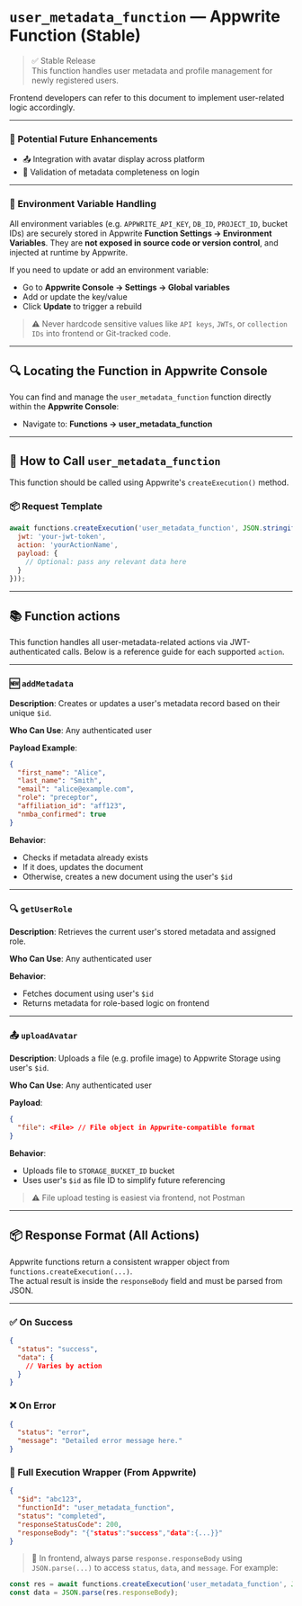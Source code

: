 # `user_metadata_function` — Appwrite Function (Stable)

> ✅ Stable Release  
> This function handles user metadata and profile management for newly registered users.

Frontend developers can refer to this document to implement user-related logic accordingly.

------

### 🔮 Potential Future Enhancements

- 📤 Integration with avatar display across platform
- 🔁 Validation of metadata completeness on login

------

### 🔐 Environment Variable Handling

All environment variables (e.g. `APPWRITE_API_KEY`, `DB_ID`, `PROJECT_ID`, bucket IDs) are securely stored in Appwrite **Function Settings → Environment Variables**. They are **not exposed in source code or version control**, and injected at runtime by Appwrite.

If you need to update or add an environment variable:

- Go to **Appwrite Console → Settings → Global variables**
- Add or update the key/value
- Click **Update** to trigger a rebuild

> ⚠️ Never hardcode sensitive values like `API keys`, `JWTs`, or `collection IDs` into frontend or Git-tracked code.

------

## 🔍 Locating the Function in Appwrite Console

You can find and manage the `user_metadata_function` function directly within the **Appwrite Console**:

- Navigate to: **Functions → user_metadata_function**

------

## 🚀 How to Call `user_metadata_function`

This function should be called using Appwrite's `createExecution()` method.

### 📦 Request Template

```js
await functions.createExecution('user_metadata_function', JSON.stringify({
  jwt: 'your-jwt-token',
  action: 'yourActionName',
  payload: {
    // Optional: pass any relevant data here
  }
}));
```

------

## 📚 Function actions

This function handles all user-metadata-related actions via JWT-authenticated calls. Below is a reference guide for each supported `action`.

------

### 🆕 `addMetadata`

**Description**: Creates or updates a user's metadata record based on their unique `$id`.

**Who Can Use**: Any authenticated user

**Payload Example**:

```json
{
  "first_name": "Alice",
  "last_name": "Smith",
  "email": "alice@example.com",
  "role": "preceptor",
  "affiliation_id": "aff123",
  "nmba_confirmed": true
}
```

**Behavior**:

- Checks if metadata already exists
- If it does, updates the document
- Otherwise, creates a new document using the user's `$id`

------

### 🔍 `getUserRole`

**Description**: Retrieves the current user's stored metadata and assigned role.

**Who Can Use**: Any authenticated user

**Behavior**:

- Fetches document using user's `$id`
- Returns metadata for role-based logic on frontend

------

### 📤 `uploadAvatar`

**Description**: Uploads a file (e.g. profile image) to Appwrite Storage using user's `$id`.

**Who Can Use**: Any authenticated user

**Payload**:

```json
{
  "file": <File> // File object in Appwrite-compatible format
}
```

**Behavior**:

- Uploads file to `STORAGE_BUCKET_ID` bucket
- Uses user's `$id` as file ID to simplify future referencing

> ⚠️ File upload testing is easiest via frontend, not Postman

------

## 📦 Response Format (All Actions)

Appwrite functions return a consistent wrapper object from `functions.createExecution(...)`.  
The actual result is inside the `responseBody` field and must be parsed from JSON.

------

### ✅ On Success

```json
{
  "status": "success",
  "data": {
    // Varies by action
  }
}
```

### ❌ On Error

```json
{
  "status": "error",
  "message": "Detailed error message here."
}
```

### 📌 Full Execution Wrapper (From Appwrite)

```json
{
  "$id": "abc123",
  "functionId": "user_metadata_function",
  "status": "completed",
  "responseStatusCode": 200,
  "responseBody": "{"status":"success","data":{...}}"
}
```

> 📌 In frontend, always parse `response.responseBody` using `JSON.parse(...)` to access `status`, `data`, and `message`. For example:

```js
const res = await functions.createExecution('user_metadata_function', JSON.stringify({...}));
const data = JSON.parse(res.responseBody);
```
